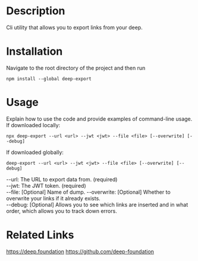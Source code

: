 # Description
Cli utility that allows you to export links from your deep.

# Installation
Navigate to the root directory of the project and then run

```shell
npm install --global deep-export
```

# Usage
Explain how to use the code and provide examples of command-line usage.
If downloaded locally:
```shell
npx deep-export --url <url> --jwt <jwt> --file <file> [--overwrite] [--debug]
```
If downloaded globally:
```shell
deep-export --url <url> --jwt <jwt> --file <file> [--overwrite] [--debug]
```

--url: The URL to export data from. (required)  
--jwt: The JWT token. (required)  
--file: [Optional] Name of dump.
--overwrite: [Optional] Whether to overwrite your links if it already exists.  
--debug: [Optional] Allows you to see which links are inserted and in what order, which allows you to track down errors.


# Related Links
https://deep.foundation
https://github.com/deep-foundation
